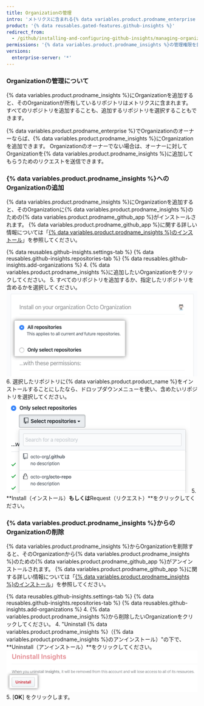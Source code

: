 ```yaml
---
title: Organizationの管理
intro: 'メトリクスに含まれる{% data variables.product.prodname_enterprise %}のOrganizationを管理できます。'
product: '{% data reusables.gated-features.github-insights %}'
redirect_from:
  - /github/installing-and-configuring-github-insights/managing-organizations
permissions: '{% data variables.product.prodname_insights %}の管理権限を持つ人は、Organizationを管理できます。'
versions:
  enterprise-server: '*'
---
```


### Organizationの管理について

{% data variables.product.prodname_insights %}にOrganizationを追加すると、そのOrganizationが所有しているリポジトリはメトリクスに含まれます。 すべてのリポジトリを追加することも、追加するリポジトリを選択することもできます。

{% data variables.product.prodname_enterprise %}でOrganizationのオーナーならば、{% data variables.product.prodname_insights %}にOrganizationを追加できます。 Organizationのオーナーでない場合は、オーナーに対してOrganizationを{% data variables.product.prodname_insights %}に追加してもらうためのリクエストを送信できます。

### {% data variables.product.prodname_insights %}へのOrganizationの追加

{% data variables.product.prodname_insights %}にOrganizationを追加すると、そのOrganizationに{% data variables.product.prodname_insights %}のための{% data variables.product.prodname_github_app %}がインストールされます。 {% data variables.product.prodname_github_app %}に関する詳しい情報については「[{% data variables.product.prodname_insights %}のインストール](/github/installing-and-configuring-github-insights/installing-github-insights)」を参照してください。

{% data reusables.github-insights.settings-tab %}
{% data reusables.github-insights.repositories-tab %}
{% data reusables.github-insights.add-organizations %}
4. {% data variables.product.prodname_insights %}に追加したいOrganizationをクリックしてください。
5. すべてのリポジトリを追加するか、指定したリポジトリを含めるかを選択してください。 ![すべてのリポジトリの追加かリポジトリの選択のチェックボックス](/assets/images/help/insights/all-or-select-repos.png)
6. 選択したリポジトリに{% data variables.product.product_name %}をインストールすることにしたなら、ドロップダウンメニューを使い、含めたいリポジトリを選択してください。 ![リポジトリ選択のドロップダウンメニュー](/assets/images/help/insights/select-repos.png)
5. **Install（インストール）**もしくは**Request（リクエスト）**をクリックしてください。

### {% data variables.product.prodname_insights %}からのOrganizationの削除

{% data variables.product.prodname_insights %}からOrganizationを削除すると、そのOrganizationから{% data variables.product.prodname_insights %}のための{% data variables.product.prodname_github_app %}がアンインストールされます。 {% data variables.product.prodname_github_app %}に関する詳しい情報については「[{% data variables.product.prodname_insights %}のインストール](/github/installing-and-configuring-github-insights/installing-github-insights)」を参照してください。

{% data reusables.github-insights.settings-tab %}
{% data reusables.github-insights.repositories-tab %}
{% data reusables.github-insights.add-organizations %}
4. {% data variables.product.prodname_insights %}から削除したいOrganizationをクリックしてください。
4. "Uninstall {% data variables.product.prodname_insights %}（{% data variables.product.prodname_insights %}のアンインストール）"の下で、**Uninstall（アンインストール）**をクリックしてください。 ![アンインストールボタン](/assets/images/help/insights/uninstall-button.png)
5. [**OK**] をクリックします。

